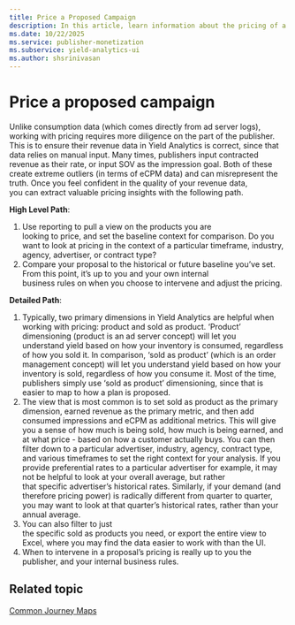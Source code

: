 ```yaml
---
title: Price a Proposed Campaign
description: In this article, learn information about the pricing of a proposed campaign.
ms.date: 10/22/2025
ms.service: publisher-monetization
ms.subservice: yield-analytics-ui
ms.author: shsrinivasan
---
```


# Price a proposed campaign

Unlike consumption data (which comes directly from ad server logs), working with pricing requires more diligence on the part of the publisher. This is to ensure their revenue data in Yield Analytics is correct, since that data relies on manual input. Many times, publishers input contracted revenue as their rate, or input SOV as the impression goal. Both of these create extreme outliers (in terms of eCPM data) and can misrepresent the truth. Once you feel confident in the quality of your revenue data, you can extract valuable pricing insights with the following path.

**High Level Path**:

1. Use reporting to pull a view on the products you are looking to price, and set the baseline context for comparison. Do you want to look at pricing in the context of a particular timeframe, industry, agency, advertiser, or contract type?
1. Compare your proposal to the historical or future baseline you’ve set. From this point, it’s up to you and your own internal business rules on when you choose to intervene and adjust the pricing.

**Detailed Path**:

1. Typically, two primary dimensions in Yield Analytics are helpful when working with pricing: product and sold as product. ‘Product’ dimensioning (product is an ad server concept) will let you understand yield based on how your inventory is consumed, regardless of how you sold it. In comparison, ‘sold as product’ (which is an order management concept) will let you understand yield based on how your inventory is sold, regardless of how you consume it. Most of the time, publishers simply use ‘sold as product’ dimensioning, since that is easier to map to how a plan is proposed.
1. The view that is most common is to set sold as product as the primary dimension, earned revenue as the primary metric, and then add consumed impressions and eCPM as additional metrics. This will give you a sense of how much is being sold, how much is being earned, and at what price - based on how a customer actually buys. You can then filter down to a particular advertiser, industry, agency, contract type, and various timeframes to set the right context for your analysis. If you provide preferential rates to a particular advertiser for example, it may not be helpful to look at your overall average, but rather that specific advertiser’s historical rates. Similarly, if your demand (and therefore pricing power) is radically different from quarter to quarter, you may want to look at that quarter’s historical rates, rather than your annual average.
1. You can also filter to just the specific sold as products you need, or export the entire view to Excel, where you may find the data easier to work with than the UI.
1. When to intervene in a proposal’s pricing is really up to you the publisher, and your internal business rules.

## Related topic

[Common Journey Maps](common-journey-maps.md)
